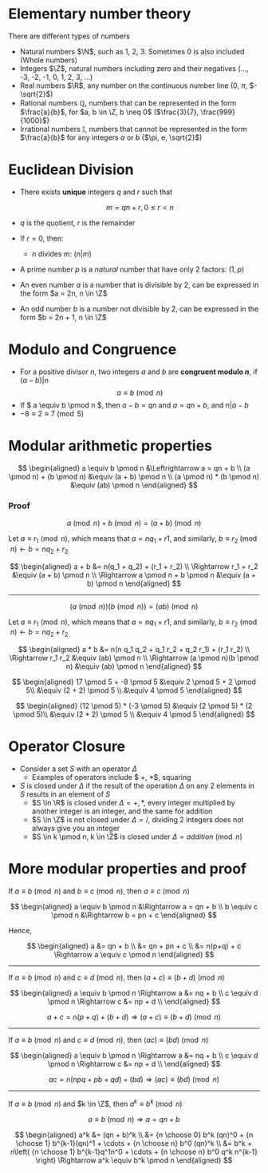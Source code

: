 # Elementary number theory

There are different types of numbers

-   Natural numbers $\N$, such as 1, 2, 3. Sometimes 0 is also included (Whole numbers)
-   Integers $\Z$, natural numbers including zero and their negatives (..., -3, -2, -1, 0, 1, 2, 3, ...)
-   Real numbers $\R$, any number on the continuous number line (0, $\pi$, $-\sqrt{2}$)
-   Rational numbers $\mathbb{Q}$, numbers that can be represented in the form $\frac{a}{b}$, for $a, b \in \Z, b \neq 0$ ($\frac{3}{7}, \frac{999}{1000}$)
-   Irrational numbers $\mathbb{I}$, numbers that cannot be represented in the form $\frac{a}{b}$ for any integers $a$ or $b$ ($\pi, e, \sqrt{2}$)

# Euclidean Division

-   There exists **unique** integers $q$ and $r$ such that

    $$
    m = qn + r, 0 \leq r < n
    $$

-   $q$ is the quotient, $r$ is the remainder
-   If $r = 0$, then:

    -   $n$ divides $m$: ($n | m$)

-   A prime number $p$ is a _natural_ number that have only 2 factors: ($1, p$)
-   An even number $a$ is a number that is divisible by 2, can be expressed in the form $a = 2n, n \in \Z$
-   An odd number $b$ is a number not divisible by 2, can be expressed in the form $b = 2n + 1, n \in \Z$

# Modulo and Congruence

-   For a positive divisor $n$, two integers $a$ and $b$ are **congruent modulo $n$**, if $(a - b) | n$
    $$
        a \equiv b \pmod n
    $$
-   If $ a \equiv b \pmod n $, then $a-b = qn$ and $a = qn + b$, and $n | a - b$
-   $- 8 \equiv 2 \equiv 7 \pmod 5$

# Modular arithmetic properties

$$
\begin{aligned}
a \equiv b \pmod n &\Leftrightarrow a = qn + b \\
(a \pmod n) + (b \pmod n) &\equiv (a + b) \pmod n \\
(a \pmod n) * (b \pmod n) &\equiv (ab) \pmod n
\end{aligned}
$$

### Proof

$$
a \pmod n + b \pmod n = (a + b) \pmod n
$$

Let $a \equiv r_1 \pmod n$, which means that $a = nq_1 + r1$, and similarly, $b \equiv r_2 \pmod n \leftarrow b = nq_2 + r_2$

$$
\begin{aligned}
    a + b &= n(q_1 + q_2) + (r_1 + r_2) \\
    \Rightarrow r_1 + r_2 &\equiv (a + b) \pmod n \\
    \Rightarrow a \pmod n + b \pmod n &\equiv (a + b) \pmod n
\end{aligned}
$$

---

$$
(a \pmod n)(b \pmod n) = (ab) \pmod n
$$

Let $a \equiv r_1 \pmod n$, which means that $a = nq_1 + r1$, and similarly, $b \equiv r_2 \pmod n \leftarrow b = nq_2 + r_2$

$$
\begin{aligned}
    a * b &= n(n q_1 q_2 + q_1 r_2 + q_2 r_1) + (r_1 r_2) \\
    \Rightarrow r_1 r_2 &\equiv (ab) \pmod n \\
    \Rightarrow (a \pmod n)(b \pmod n) &\equiv (ab) \pmod n
\end{aligned}
$$

$$
\begin{aligned}
    17 \pmod 5 + -8 \pmod 5 &\equiv 2 \pmod 5 + 2 \pmod 5\\
    &\equiv (2 + 2) \pmod 5 \\
    &\equiv 4 \pmod 5
\end{aligned}
$$

$$
\begin{aligned}
    (12 \pmod 5) * (-3 \pmod 5) &\equiv (2 \pmod 5) * (2 \pmod 5)\\
    &\equiv (2 * 2) \pmod 5 \\
    &\equiv 4 \pmod 5
\end{aligned}
$$

# Operator Closure

-   Consider a set $S$ with an operator $\Delta$
    -   Examples of operators include $ +, \*$, squaring
-   $S$ is closed under $\Delta$ if the result of the operation $\Delta$ on any 2 elements in $S$ results in an element of $S$
    -   $S \in \R$ is closed under $\Delta = +, *$, every integer multiplied by another integer is an integer, and the same for addition
    -   $S \in \Z$ is not closed under $\Delta = /$, dividing 2 integers does not always give you an integer
    -   $S \in k \pmod n, k \in \Z$ is closed under $\Delta = addition \pmod n$

# More modular properties and proof

If $a \equiv b \pmod n$ and $b \equiv c \pmod n$, then $a \equiv c \pmod n$

$$
\begin{aligned}
a \equiv b \pmod n &\Rightarrow a = qn + b \\
b \equiv c \pmod n &\Rightarrow b = pn + c
\end{aligned}
$$

Hence,

$$
\begin{aligned}
a &= qn + b \\
  &= qn + pn + c \\
  &= n(p+q) + c \Rightarrow a \equiv c \pmod n
\end{aligned}
$$

---

If $a \equiv b \pmod n$ and $c \equiv d \pmod n$, then $(a + c) \equiv (b + d) \pmod n$

$$
\begin{aligned}
    a \equiv b \pmod n \Rightarrow a &= nq + b \\
    c \equiv d \pmod n \Rightarrow c &= np + d \\
\end{aligned}
$$

$$
    a + c = n(p + q) + (b + d) \Rightarrow (a + c) \equiv (b + d) \pmod n
$$

---

If $a \equiv b \pmod n$ and $c \equiv d \pmod n$, then $(ac) \equiv (bd) \pmod n$

$$
\begin{aligned}
    a \equiv b \pmod n \Rightarrow a &= nq + b \\
    c \equiv d \pmod n \Rightarrow c &= np + d \\
\end{aligned}
$$

$$
    ac = n(npq + pb + qd) + (bd) \Rightarrow (ac) \equiv (bd) \pmod n
$$

---

If $a \equiv b \pmod n$ and $k \in \Z$, then $a^k \equiv b^k \pmod n$

$$
a \equiv b \pmod n \Rightarrow a = qn + b
$$

$$
\begin{aligned}
a^k &= (qn + b)^k \\
&= {n \choose 0} b^k (qn)^0 + {n \choose 1} b^{k-1}(qn)^1 + \cdots + {n \choose n} b^0 (qn)^k \\
&= b^k + n\left( {n \choose 1} b^{k-1}q^1n^0 + \cdots + {n \choose n} b^0 q^k n^{k-1} \right) \Rightarrow a^k \equiv b^k \pmod n
\end{aligned}
$$
